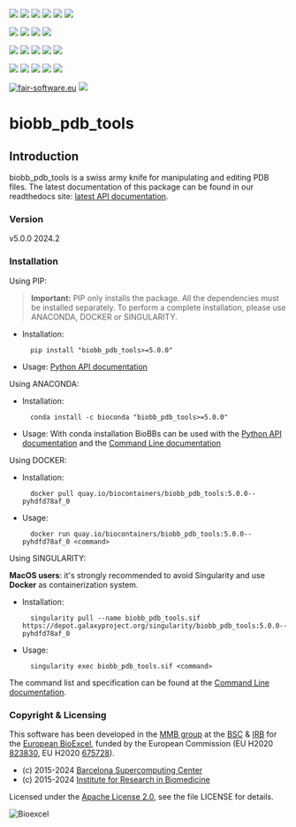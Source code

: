 [![](https://img.shields.io/github/v/tag/bioexcel/biobb_pdb_tools?label=Version)](https://GitHub.com/bioexcel/biobb_pdb_tools/tags/)
[![](https://img.shields.io/pypi/v/biobb-pdb-tools.svg?label=Pypi)](https://pypi.python.org/pypi/biobb-pdb-tools/)
[![](https://img.shields.io/conda/vn/bioconda/biobb_pdb_tools?label=Conda)](https://anaconda.org/bioconda/biobb_pdb_tools)
[![](https://img.shields.io/conda/dn/bioconda/biobb_pdb_tools?label=Conda%20Downloads)](https://anaconda.org/bioconda/biobb_pdb_tools)
[![](https://img.shields.io/badge/Docker-Quay.io-blue)](https://quay.io/repository/biocontainers/biobb_pdb_tools?tab=tags)
[![](https://img.shields.io/badge/Singularity-GalaxyProject-blue)](https://depot.galaxyproject.org/singularity/biobb_pdb_tools:5.0.0--pyhdfd78af_0)

[![](https://img.shields.io/badge/OS-Unix%20%7C%20MacOS-blue)](https://github.com/bioexcel/biobb_pdb_tools)
[![](https://img.shields.io/pypi/pyversions/biobb-pdb-tools.svg?label=Python%20Versions)](https://pypi.org/project/biobb-pdb-tools/)
[![](https://img.shields.io/badge/License-Apache%202.0-blue.svg)](https://opensource.org/licenses/Apache-2.0)
[![](https://img.shields.io/badge/Open%20Source%3f-Yes!-blue)](https://github.com/bioexcel/biobb_pdb_tools)

[![](https://readthedocs.org/projects/biobb-pdb-tools/badge/?version=latest&label=Docs)](https://biobb-pdb-tools.readthedocs.io/en/latest/?badge=latest)
[![](https://img.shields.io/website?down_message=Offline&label=Biobb%20Website&up_message=Online&url=https%3A%2F%2Fmmb.irbbarcelona.org%2Fbiobb%2F)](https://mmb.irbbarcelona.org/biobb/)
[![](https://img.shields.io/badge/Youtube-tutorials-blue?logo=youtube&logoColor=red)](https://www.youtube.com/@BioExcelCoE/search?query=biobb)
[![](https://zenodo.org/badge/DOI/10.1038/s41597-019-0177-4.svg)](https://doi.org/10.1038/s41597-019-0177-4)
[![](https://img.shields.io/endpoint?color=brightgreen&url=https%3A%2F%2Fapi.juleskreuer.eu%2Fcitation-badge.php%3Fshield%26doi%3D10.1038%2Fs41597-019-0177-4)](https://www.nature.com/articles/s41597-019-0177-4#citeas)

[![](https://docs.bioexcel.eu/biobb_pdb_tools/junit/testsbadge.svg)](https://docs.bioexcel.eu/biobb_pdb_tools/junit/report.html)
[![](https://docs.bioexcel.eu/biobb_pdb_tools/coverage/coveragebadge.svg)](https://docs.bioexcel.eu/biobb_pdb_tools/coverage/)
[![](https://docs.bioexcel.eu/biobb_pdb_tools/flake8/flake8badge.svg)](https://docs.bioexcel.eu/biobb_pdb_tools/flake8/)
[![](https://img.shields.io/github/last-commit/bioexcel/biobb_pdb_tools?label=Last%20Commit)](https://github.com/bioexcel/biobb_pdb_tools/commits/master)
[![](https://img.shields.io/github/issues/bioexcel/biobb_pdb_tools.svg?color=brightgreen&label=Issues)](https://GitHub.com/bioexcel/biobb_pdb_tools/issues/)

[![fair-software.eu](https://img.shields.io/badge/fair--software.eu-%E2%97%8F%20%20%E2%97%8F%20%20%E2%97%8F%20%20%E2%97%8F%20%20%E2%97%8F-green)](https://fair-software.eu)
[![](https://www.bestpractices.dev/projects/8847/badge)](https://www.bestpractices.dev/projects/8847)

[](https://bestpractices.coreinfrastructure.org/projects/8847/badge)

[//]: # (The previous line invisible link is for compatibility with the howfairis script https://github.com/fair-software/howfairis-github-action/tree/main wich uses the old bestpractices URL)

# biobb_pdb_tools

## Introduction
biobb_pdb_tools is a swiss army knife for manipulating and editing PDB files.
The latest documentation of this package can be found in our readthedocs site:
[latest API documentation](http://biobb-pdb-tools.readthedocs.io/en/latest/).

### Version
v5.0.0 2024.2

### Installation
Using PIP:

> **Important:** PIP only installs the package. All the dependencies must be installed separately. To perform a complete installation, please use ANACONDA, DOCKER or SINGULARITY.

* Installation:


        pip install "biobb_pdb_tools>=5.0.0"


* Usage: [Python API documentation](https://biobb-pdb-tools.readthedocs.io/en/latest/modules.html)

Using ANACONDA:

* Installation:


        conda install -c bioconda "biobb_pdb_tools>=5.0.0"


* Usage: With conda installation BioBBs can be used with the [Python API documentation](https://biobb-pdb-tools.readthedocs.io/en/latest/modules.html) and the [Command Line documentation](https://biobb-pdb-tools.readthedocs.io/en/latest/command_line.html)

Using DOCKER:

* Installation:


        docker pull quay.io/biocontainers/biobb_pdb_tools:5.0.0--pyhdfd78af_0


* Usage:


        docker run quay.io/biocontainers/biobb_pdb_tools:5.0.0--pyhdfd78af_0 <command>

Using SINGULARITY:

**MacOS users**: it's strongly recommended to avoid Singularity and use **Docker** as containerization system.

* Installation:


        singularity pull --name biobb_pdb_tools.sif https://depot.galaxyproject.org/singularity/biobb_pdb_tools:5.0.0--pyhdfd78af_0


* Usage:


        singularity exec biobb_pdb_tools.sif <command>

The command list and specification can be found at the [Command Line documentation](https://biobb-pdb-tools.readthedocs.io/en/latest/command_line.html).

### Copyright & Licensing
This software has been developed in the [MMB group](http://mmb.irbbarcelona.org) at the [BSC](http://www.bsc.es/) & [IRB](https://www.irbbarcelona.org/) for the [European BioExcel](http://bioexcel.eu/), funded by the European Commission (EU H2020 [823830](http://cordis.europa.eu/projects/823830), EU H2020 [675728](http://cordis.europa.eu/projects/675728)).

* (c) 2015-2024 [Barcelona Supercomputing Center](https://www.bsc.es/)
* (c) 2015-2024 [Institute for Research in Biomedicine](https://www.irbbarcelona.org/)

Licensed under the
[Apache License 2.0](https://www.apache.org/licenses/LICENSE-2.0), see the file LICENSE for details.

![](https://bioexcel.eu/wp-content/uploads/2019/04/Bioexcell_logo_1080px_transp.png "Bioexcel")